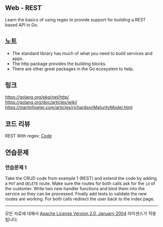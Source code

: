 ## Web - REST

Learn the basics of using regex to provide support for building a REST based API in Go.

## 노트

* The standard library has much of what you need to build services and apps.
* The http package provides the building blocks.
* There are other great packages in the Go ecosystem to help.

## 링크

https://golang.org/pkg/net/http/  
https://golang.org/doc/articles/wiki/  
https://martinfowler.com/articles/richardsonMaturityModel.html  

## 코드 리뷰

REST With regex: [Code](example1/main.go)  

## 연습문제

### 연습문제 1

Take the CRUD code from example 1 (REST) and extend the code by adding a `PUT` and `DELETE` route. Make sure the routes for both calls ask for the `id` of the customer. Write two new handler functions and bind them into the service so they can be processed. Finally add tests to validate the new routes are working. For both calls redirect the user back to the index page.
___
모든 자료에 대해서 [Apache License Version 2.0, January 2004](http://www.apache.org/licenses/LICENSE-2.0) 라이센스가 적용됩니다.
